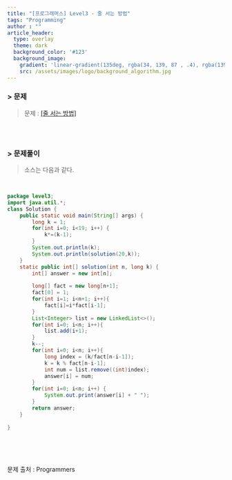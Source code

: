 ```yaml
---
title: "[프로그래머스] Level3 - 줄 서는 방법"
tags: "Programming"
author : ""
article_header:
  type: overlay
  theme: dark
  background_color: '#123'
  background_image:
    gradient: 'linear-gradient(135deg, rgba(34, 139, 87 , .4), rgba(139, 34, 139, .4))'
    src: /assets/images/logo/background_algorithm.jpg
---
```


### > 문제

> 문제 : [[줄 서는 방법]](https://programmers.co.kr/learn/courses/30/lessons/12936)

<br>

<br>

### > 문제풀이

> 소스는 다음과 같다.

<br/>

```java
package level3;
import java.util.*;
class Solution {
	public static void main(String[] args) {
		long k = 1;
		for(int i=0; i<19; i++) {
			k*=(k-1);
		}
		System.out.println(k);
		System.out.println(solution(20,k));
	}
    static public int[] solution(int n, long k) {
        int[] answer = new int[n];
        
        long[] fact = new long[n+1];
        fact[0] = 1;
        for(int i=1; i<n+1; i++){
            fact[i]=i*fact[i-1];
        }
        List<Integer> list = new LinkedList<>();
        for(int i=0; i<n; i++){
            list.add(i+1);
        }
        k--;
        for(int i=0; i<n; i++){
            long index = (k/fact[n-i-1]);
            k = k % fact[n-i-1];
            int num = list.remove((int)index);
            answer[i] = num; 
        }
        for(int i=0; i<n; i++) {
        	System.out.print(answer[i] + " ");
        }
        return answer;
    }
    
}
```



<br/>

<br/>

<br/>

문제 출처 : Programmers

<br/>

<br/>

<br/>